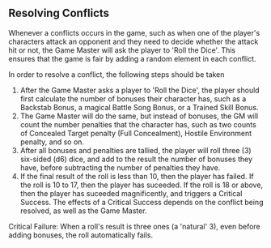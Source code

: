 Resolving Conflicts
---
Whenever a conflicts occurs in the game, such as when one of the player's characters attack an opponent and they need to decide whether the attack hit or not, the Game Master will ask the player to 'Roll the Dice'. This ensures that the game is fair by adding a random element in each conflict.

In order to resolve a conflict, the following steps should be taken
1. After the Game Master asks a player to 'Roll the Dice', the player should first calculate the number of bonuses their character has, such as a Backstab Bonus, a magical Battle Song Bonus, or a Trained Skill Bonus.
2. The Game Master will do the same, but instead of bonuses, the GM will count the number penalties that the character has, such as two counts of Concealed Target penalty (Full Concealment), Hostile Environment penalty, and so on.
3. After all bonuses and penalties are tallied, the player will roll three (3) six-sided (d6) dice, and add to the result the number of bonuses they have, before subtracting the number of penalties they have.
4. If the final result of the roll is less than 10, then the player has failed. If the roll is 10 to 17, then the player has suceeded. If the roll is 18 or above, then the player has suceeded magnificently, and triggers a Critical Success. The effects of a Critical Success depends on the conflict being resolved, as well as the Game Master.

Critical Failure: When a roll's result is three ones (a 'natural' 3), even before adding bonuses, the roll automatically fails.